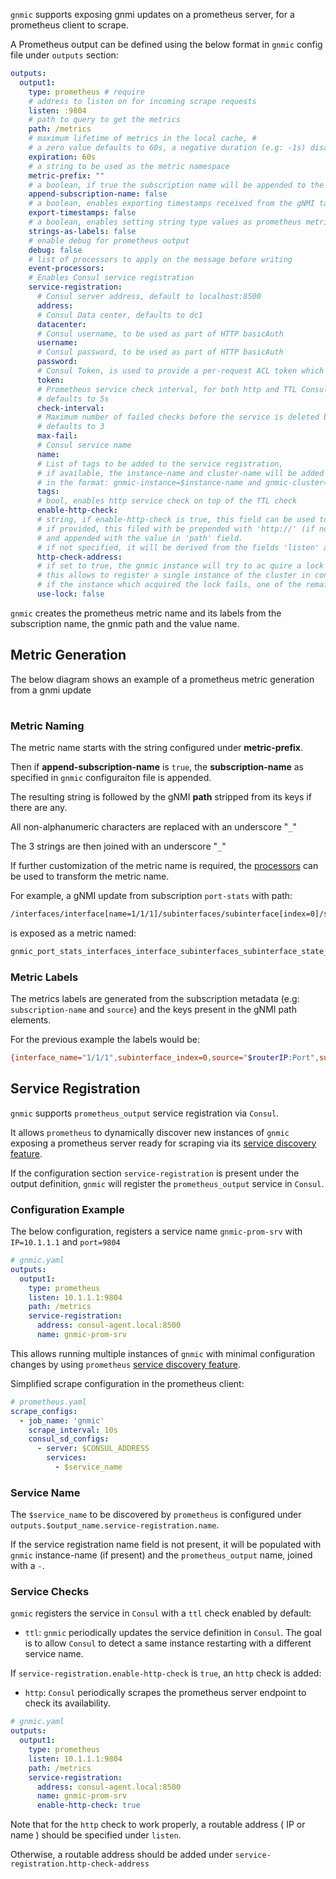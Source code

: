 `gnmic` supports exposing gnmi updates on a prometheus server, for a prometheus client to scrape.

A Prometheus output can be defined using the below format in `gnmic` config file under `outputs` section:

```yaml
outputs:
  output1:
    type: prometheus # require
    # address to listen on for incoming scrape requests
    listen: :9804 
    # path to query to get the metrics
    path: /metrics 
    # maximum lifetime of metrics in the local cache, #
    # a zero value defaults to 60s, a negative duration (e.g: -1s) disables the expiration
    expiration: 60s 
    # a string to be used as the metric namespace
    metric-prefix: "" 
    # a boolean, if true the subscription name will be appended to the metric name after the prefix
    append-subscription-name: false 
    # a boolean, enables exporting timestamps received from the gNMI target as part of the metrics
    export-timestamps: false 
    # a boolean, enables setting string type values as prometheus metric labels.
    strings-as-labels: false 
    # enable debug for prometheus output
    debug: false 
    # list of processors to apply on the message before writing
    event-processors: 
    # Enables Consul service registration
    service-registration:
      # Consul server address, default to localhost:8500
      address:
      # Consul Data center, defaults to dc1
      datacenter: 
      # Consul username, to be used as part of HTTP basicAuth
      username:
      # Consul password, to be used as part of HTTP basicAuth
      password:
      # Consul Token, is used to provide a per-request ACL token which overrides the agent's default token
      token:
      # Prometheus service check interval, for both http and TTL Consul checks,
      # defaults to 5s
      check-interval:
      # Maximum number of failed checks before the service is deleted by Consul
      # defaults to 3
      max-fail:
      # Consul service name
      name:
      # List of tags to be added to the service registration, 
      # if available, the instance-name and cluster-name will be added as tags,
      # in the format: gnmic-instance=$instance-name and gnmic-cluster=$cluster-name
      tags:
      # bool, enables http service check on top of the TTL check
      enable-http-check:
      # string, if enable-http-check is true, this field can be used to specify the http endpoint to be used to the check
      # if provided, this filed with be prepended with 'http://' (if not already present), 
      # and appended with the value in 'path' field.
      # if not specified, it will be derived from the fields 'listen' and 'path'
      http-check-address:
      # if set to true, the gnmic instance will try to ac quire a lock before registering the prometheus output in consul.
      # this allows to register a single instance of the cluster in consul.
      # if the instance which acquired the lock fails, one of the remaining ones will take over.
      use-lock: false
```

`gnmic` creates the prometheus metric name and its labels from the subscription name, the gnmic path and the value name.

## Metric Generation

The below diagram shows an example of a prometheus metric generation from a gnmi update

<div class="mxgraph" style="max-width:100%;border:1px solid transparent;margin:0 auto; display:block;" data-mxgraph="{&quot;page&quot;:12,&quot;zoom&quot;:1.4,&quot;highlight&quot;:&quot;#0000ff&quot;,&quot;nav&quot;:true,&quot;check-visible-state&quot;:true,&quot;resize&quot;:true,&quot;url&quot;:&quot;https://raw.githubusercontent.com/karimra/gnmic/diagrams/diagrams/prometheus_transformation.drawio&quot;}"></div>

<script type="text/javascript" src="https://cdn.jsdelivr.net/gh/hellt/drawio-js@main/embed2.js?&fetch=https%3A%2F%2Fraw.githubusercontent.com%2Fkarimra%2Fgnmic%2Fdiagrams%2Fprometheus_transformation.drawio" async></script>

### Metric Naming

The metric name starts with the string configured under __metric-prefix__. 

Then if __append-subscription-name__ is `true`, the __subscription-name__ as specified in `gnmic` configuraiton file is appended.

The resulting string is followed by the gNMI __path__ stripped from its keys if there are any. 

All non-alphanumeric characters are replaced with an underscore "`_`"

The 3 strings are then joined with an underscore "`_`"

If further customization of the metric name is required, the [processors](../event_processors/intro.md) can be used to transform the metric name.

For example, a gNMI update from subscription `port-stats` with path:

```bash
/interfaces/interface[name=1/1/1]/subinterfaces/subinterface[index=0]/state/counters/in-octets
```

is exposed as a metric named: 
```bash
gnmic_port_stats_interfaces_interface_subinterfaces_subinterface_state_counters_in_octets
```

### Metric Labels
The metrics labels are generated from the subscription metadata (e.g: `subscription-name` and `source`) and the keys present in the gNMI path elements.

For the previous example the labels would be: 

```bash
{interface_name="1/1/1",subinterface_index=0,source="$routerIP:Port",subscription_name="port-stats"}
```


## Service Registration
`gnmic` supports `prometheus_output` service registration via `Consul`.

It allows `prometheus` to dynamically discover new instances of `gnmic` exposing a prometheus server ready for scraping via its [service discovery feature](https://prometheus.io/docs/prometheus/latest/configuration/configuration/#consul_sd_config).

If the configuration section `service-registration` is present under the output definition, `gnmic` will register the `prometheus_output` service in `Consul`.

### Configuration Example
The below configuration, registers a service name `gnmic-prom-srv` with `IP=10.1.1.1` and `port=9804`
```yaml
# gnmic.yaml
outputs:
  output1:
    type: prometheus
    listen: 10.1.1.1:9804
    path: /metrics 
    service-registration:
      address: consul-agent.local:8500
      name: gnmic-prom-srv
```
This allows running multiple instances of `gnmic` with minimal configuration changes by using `prometheus` [service discovery feature](https://prometheus.io/docs/prometheus/latest/configuration/configuration/#consul_sd_config).

Simplified scrape configuration in the prometheus client:
```yaml
# prometheus.yaml
scrape_configs:
  - job_name: 'gnmic'
    scrape_interval: 10s
    consul_sd_configs:
      - server: $CONSUL_ADDRESS
        services:
          - $service_name
```

### Service Name
The `$service_name` to be discovered by `prometheus` is configured under `outputs.$output_name.service-registration.name`.

If the service registration name field is not present, it will be populated with `gnmic` instance-name (if present) and the `prometheus_output` name, joined with a `-`.

### Service Checks
`gnmic` registers the service in `Consul` with a `ttl` check enabled by default:

* `ttl`: `gnmic` periodically updates the service definition in `Consul`. The goal is to allow `Consul` to detect a same instance restarting with a different service name.

If `service-registration.enable-http-check` is `true`, an `http` check is added:
* `http`: `Consul` periodically scrapes the prometheus server endpoint to check its availability.

```yaml
# gnmic.yaml
outputs:
  output1:
    type: prometheus
    listen: 10.1.1.1:9804
    path: /metrics 
    service-registration:
      address: consul-agent.local:8500
      name: gnmic-prom-srv
      enable-http-check: true
```

Note that for the `http` check to work properly, a routable address ( IP or name ) should be specified under `listen`.

Otherwise, a routable address should be added under `service-registration.http-check-address`
